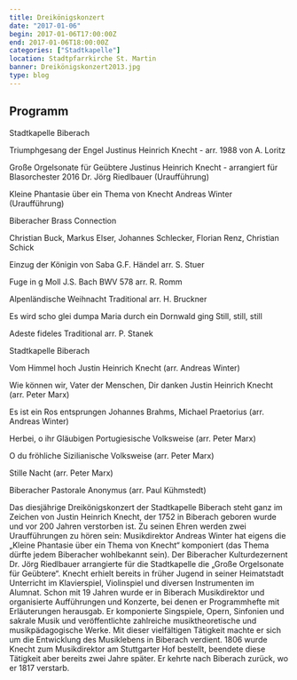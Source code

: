 ```yaml
---
title: Dreikönigskonzert
date: "2017-01-06"
begin: 2017-01-06T17:00:00Z
end: 2017-01-06T18:00:00Z
categories: ["Stadtkapelle"]
location: Stadtpfarrkirche St. Martin
banner: Dreikönigskonzert2013.jpg
type: blog
---
```

## Programm

Stadtkapelle Biberach

Triumphgesang der Engel Justinus Heinrich Knecht - arr. 1988 von A. Loritz

Große Orgelsonate für Geübtere Justinus Heinrich Knecht - arrangiert für Blasorchester 2016 Dr. Jörg Riedlbauer (Uraufführung)

Kleine Phantasie über ein Thema von Knecht Andreas Winter (Uraufführung)

 

Biberacher Brass Connection

Christian Buck, Markus Elser, Johannes Schlecker, Florian Renz, Christian Schick

Einzug der Königin von Saba G.F. Händel arr. S. Stuer

Fuge in g Moll J.S. Bach BWV 578 arr. R. Romm

Alpenländische Weihnacht Traditional arr. H. Bruckner

Es wird scho glei dumpa
Maria durch ein Dornwald ging
Still, still, still

Adeste fideles Traditional arr. P. Stanek

 

Stadtkapelle Biberach

Vom Himmel hoch Justin Heinrich Knecht (arr. Andreas Winter)

Wie können wir, Vater der Menschen, Dir danken Justin Heinrich Knecht (arr. Peter Marx)

Es ist ein Ros entsprungen Johannes Brahms, Michael Praetorius (arr. Andreas Winter)

Herbei, o ihr Gläubigen Portugiesische Volksweise (arr. Peter Marx)

O du fröhliche Sizilianische Volksweise (arr. Peter Marx)

Stille Nacht (arr. Peter Marx)

Biberacher Pastorale Anonymus (arr. Paul Kühmstedt)

 

Das diesjährige Dreikönigskonzert der Stadtkapelle Biberach steht ganz im Zeichen von Justin Heinrich Knecht, der 1752 in Biberach geboren wurde und vor 200 Jahren verstorben ist. Zu seinen Ehren werden zwei Uraufführungen zu hören sein: Musikdirektor Andreas Winter hat eigens die „Kleine Phantasie über ein Thema von Knecht“ komponiert (das Thema dürfte jedem Biberacher wohlbekannt sein). Der Biberacher Kulturdezernent Dr. Jörg Riedlbauer arrangierte für die Stadtkapelle die „Große Orgelsonate für Geübtere“. Knecht erhielt bereits in früher Jugend in seiner Heimatstadt Unterricht im Klavierspiel, Violinspiel und diversen Instrumenten im Alumnat. Schon mit 19 Jahren wurde er in Biberach Musikdirektor und organisierte Aufführungen und Konzerte, bei denen er Programmhefte mit Erläuterungen herausgab. Er komponierte Singspiele, Opern, Sinfonien und sakrale Musik und veröffentlichte zahlreiche musiktheoretische und musikpädagogische Werke. Mit dieser vielfältigen Tätigkeit machte er sich um die Entwicklung des Musiklebens in Biberach verdient. 1806 wurde Knecht zum Musikdirektor am Stuttgarter Hof bestellt, beendete diese Tätigkeit aber bereits zwei Jahre später. Er kehrte nach Biberach zurück, wo er 1817 verstarb.

